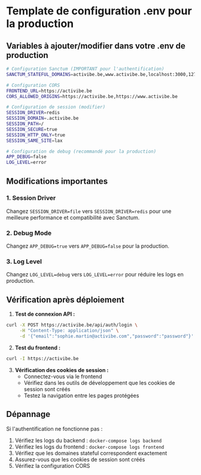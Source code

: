 # Template de configuration .env pour la production

## Variables à ajouter/modifier dans votre .env de production

```bash
# Configuration Sanctum (IMPORTANT pour l'authentification)
SANCTUM_STATEFUL_DOMAINS=activibe.be,www.activibe.be,localhost:3000,127.0.0.1:3000

# Configuration CORS
FRONTEND_URL=https://activibe.be
CORS_ALLOWED_ORIGINS=https://activibe.be,https://www.activibe.be

# Configuration de session (modifier)
SESSION_DRIVER=redis
SESSION_DOMAIN=.activibe.be
SESSION_PATH=/
SESSION_SECURE=true
SESSION_HTTP_ONLY=true
SESSION_SAME_SITE=lax

# Configuration de debug (recommandé pour la production)
APP_DEBUG=false
LOG_LEVEL=error
```

## Modifications importantes

### 1. Session Driver
Changez `SESSION_DRIVER=file` vers `SESSION_DRIVER=redis` pour une meilleure performance et compatibilité avec Sanctum.

### 2. Debug Mode
Changez `APP_DEBUG=true` vers `APP_DEBUG=false` pour la production.

### 3. Log Level
Changez `LOG_LEVEL=debug` vers `LOG_LEVEL=error` pour réduire les logs en production.

## Vérification après déploiement

1. **Test de connexion API :**
```bash
curl -X POST https://activibe.be/api/auth/login \
     -H "Content-Type: application/json" \
     -d '{"email":"sophie.martin@activibe.com","password":"password"}'
```

2. **Test du frontend :**
```bash
curl -I https://activibe.be
```

3. **Vérification des cookies de session :**
   - Connectez-vous via le frontend
   - Vérifiez dans les outils de développement que les cookies de session sont créés
   - Testez la navigation entre les pages protégées

## Dépannage

Si l'authentification ne fonctionne pas :

1. Vérifiez les logs du backend : `docker-compose logs backend`
2. Vérifiez les logs du frontend : `docker-compose logs frontend`
3. Vérifiez que les domaines stateful correspondent exactement
4. Assurez-vous que les cookies de session sont créés
5. Vérifiez la configuration CORS
